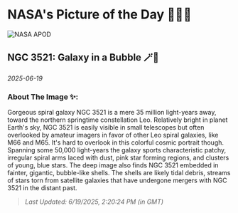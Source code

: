 
# NASA's Picture of the Day 🧑‍🚀💫

  ![NASA APOD](https://apod.nasa.gov/apod/image/2506/NGC3521-2048.jpg)
  
  ## NGC 3521: Galaxy in a Bubble 🪄🌌
  
  _2025-06-19_
  
  ### About The Image ✨: 
  
  Gorgeous spiral galaxy NGC 3521 is a mere 35 million light-years away, toward the northern springtime constellation Leo. Relatively bright in planet Earth's sky, NGC 3521 is easily visible in small telescopes but often overlooked by amateur imagers in favor of other Leo spiral galaxies, like M66 and M65. It's hard to overlook in this colorful cosmic portrait though. Spanning some 50,000 light-years the galaxy sports characteristic patchy, irregular spiral arms laced with dust, pink star forming regions, and clusters of young, blue stars. The deep image also finds NGC 3521 embedded in fainter, gigantic, bubble-like shells. The shells are likely tidal debris, streams of stars torn from satellite galaxies that have undergone mergers with NGC 3521 in the distant past.
  
  
  
  > _Last Updated: 6/19/2025, 2:20:24 PM (in GMT)_
  